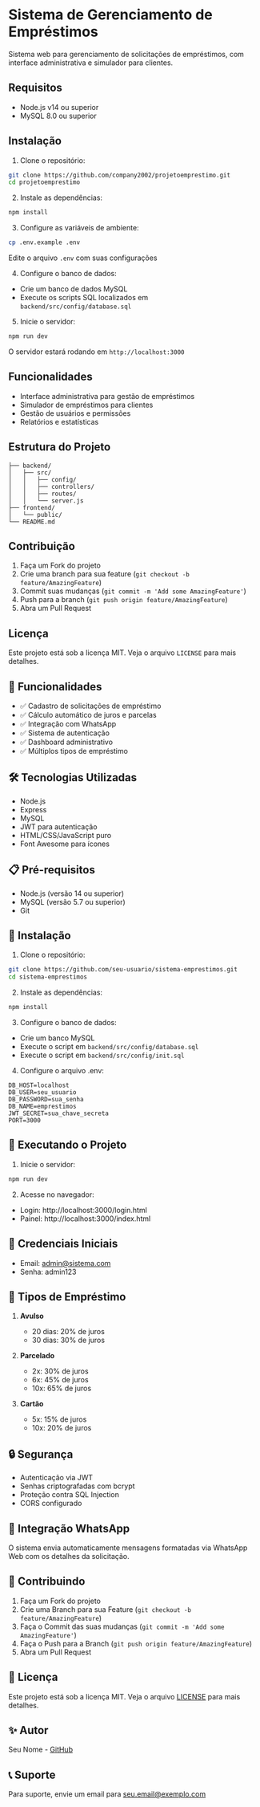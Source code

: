 # Sistema de Gerenciamento de Empréstimos

Sistema web para gerenciamento de solicitações de empréstimos, com interface administrativa e simulador para clientes.

## Requisitos

- Node.js v14 ou superior
- MySQL 8.0 ou superior

## Instalação

1. Clone o repositório:
```bash
git clone https://github.com/company2002/projetoemprestimo.git
cd projetoemprestimo
```

2. Instale as dependências:
```bash
npm install
```

3. Configure as variáveis de ambiente:
```bash
cp .env.example .env
```
Edite o arquivo `.env` com suas configurações

4. Configure o banco de dados:
- Crie um banco de dados MySQL
- Execute os scripts SQL localizados em `backend/src/config/database.sql`

5. Inicie o servidor:
```bash
npm run dev
```

O servidor estará rodando em `http://localhost:3000`

## Funcionalidades

- Interface administrativa para gestão de empréstimos
- Simulador de empréstimos para clientes
- Gestão de usuários e permissões
- Relatórios e estatísticas

## Estrutura do Projeto

```
├── backend/
│   ├── src/
│   │   ├── config/
│   │   ├── controllers/
│   │   ├── routes/
│   │   └── server.js
├── frontend/
│   └── public/
└── README.md
```

## Contribuição

1. Faça um Fork do projeto
2. Crie uma branch para sua feature (`git checkout -b feature/AmazingFeature`)
3. Commit suas mudanças (`git commit -m 'Add some AmazingFeature'`)
4. Push para a branch (`git push origin feature/AmazingFeature`)
5. Abra um Pull Request

## Licença

Este projeto está sob a licença MIT. Veja o arquivo `LICENSE` para mais detalhes.

## 🚀 Funcionalidades

- ✅ Cadastro de solicitações de empréstimo
- ✅ Cálculo automático de juros e parcelas
- ✅ Integração com WhatsApp
- ✅ Sistema de autenticação
- ✅ Dashboard administrativo
- ✅ Múltiplos tipos de empréstimo

## 🛠️ Tecnologias Utilizadas

- Node.js
- Express
- MySQL
- JWT para autenticação
- HTML/CSS/JavaScript puro
- Font Awesome para ícones

## 📋 Pré-requisitos

- Node.js (versão 14 ou superior)
- MySQL (versão 5.7 ou superior)
- Git

## 🔧 Instalação

1. Clone o repositório:
```bash
git clone https://github.com/seu-usuario/sistema-emprestimos.git
cd sistema-emprestimos
```

2. Instale as dependências:
```bash
npm install
```

3. Configure o banco de dados:
- Crie um banco MySQL
- Execute o script em `backend/src/config/database.sql`
- Execute o script em `backend/src/config/init.sql`

4. Configure o arquivo .env:
```env
DB_HOST=localhost
DB_USER=seu_usuario
DB_PASSWORD=sua_senha
DB_NAME=emprestimos
JWT_SECRET=sua_chave_secreta
PORT=3000
```

## 🚀 Executando o Projeto

1. Inicie o servidor:
```bash
npm run dev
```

2. Acesse no navegador:
- Login: http://localhost:3000/login.html
- Painel: http://localhost:3000/index.html

## 👤 Credenciais Iniciais

- Email: admin@sistema.com
- Senha: admin123

## 📝 Tipos de Empréstimo

1. **Avulso**
   - 20 dias: 20% de juros
   - 30 dias: 30% de juros

2. **Parcelado**
   - 2x: 30% de juros
   - 6x: 45% de juros
   - 10x: 65% de juros

3. **Cartão**
   - 5x: 15% de juros
   - 10x: 20% de juros

## 🔒 Segurança

- Autenticação via JWT
- Senhas criptografadas com bcrypt
- Proteção contra SQL Injection
- CORS configurado

## 📱 Integração WhatsApp

O sistema envia automaticamente mensagens formatadas via WhatsApp Web com os detalhes da solicitação.

## 🤝 Contribuindo

1. Faça um Fork do projeto
2. Crie uma Branch para sua Feature (`git checkout -b feature/AmazingFeature`)
3. Faça o Commit das suas mudanças (`git commit -m 'Add some AmazingFeature'`)
4. Faça o Push para a Branch (`git push origin feature/AmazingFeature`)
5. Abra um Pull Request

## 📄 Licença

Este projeto está sob a licença MIT. Veja o arquivo [LICENSE](LICENSE) para mais detalhes.

## ✨ Autor

Seu Nome - [GitHub](https://github.com/seu-usuario)

## 📞 Suporte

Para suporte, envie um email para seu.email@exemplo.com 